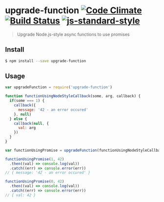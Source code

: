 # upgrade-function [![Code Climate](https://codeclimate.com/github/ileri/upgrade-function/badges/gpa.svg)](https://codeclimate.com/github/ileri/upgrade-function) [![Build Status](https://travis-ci.org/ileri/upgrade-function.svg)](https://travis-ci.org/ileri/upgrade-function) [![js-standard-style](https://img.shields.io/badge/code%20style-standard-brightgreen.svg?style=flat)](https://github.com/feross/standard)
> Upgrade Node.js-style async functions to use promises

## Install
```bash
$ npm install --save upgrade-function
```

## Usage
```js
var upgradeFunction = require('upgrade-function')

function functionUsingNodeStyleCallback(some, arg, callback) {
  if(some === 1) {
    callback({
      message: '42 - an error occured'
    }, null)
  } else {
    callback(null, {
      val: arg
    })
  }
}

var functionUsingPromise = upgradeFunction(functionUsingNodeStyleCallback)

functionUsingPromise(1, 42)
  .then((val) => console.log(val))
  .catch((err) => console.error(err))
// { message: '42 - an error occured' }

functionUsingPromise(0, 42)
  .then((val) => console.log(val))
  .catch((err) => console.error(err))
// { val: 42 }
```
